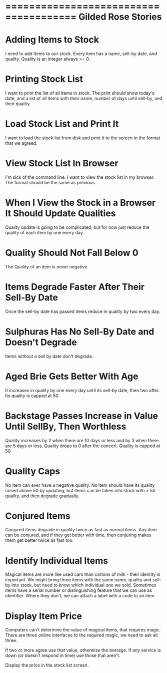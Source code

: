 ======================================
Gilded Rose Stories
======================================

# Adding Items to Stock

I need to add Items to our stock. Every item has a name, sell-by date, and quality.
Quality is an integer always >= 0.

# Printing Stock List

I want to print the list of all items in stock.
The print should show today's date, and a list of all items with their name, number of days until sell-by, and their quality.

# Load Stock List and Print It

I want to load the stock list from disk and print it to the screen in the format that we agreed.

# View Stock List In Browser

I'm sick of the command line. I want to view the stock list in my browser.
The format should be the same as previous.

# When I View the Stock in a Browser It Should Update Qualities

Quality update is going to be complicated, but for now just reduce the quality of each item by one every day.

# Quality Should Not Fall Below 0

The Quality of an item is never negative.

# Items Degrade Faster After Their Sell-By Date

Once the sell-by date has passed items reduce in quality by two every day.

# Sulphuras Has No Sell-By Date and Doesn't Degrade

Items without a sell by date don't degrade.

# Aged Brie Gets Better With Age

It increases in quality by one every day until its sell-by date, then two after.
Its quality is capped at 50.

# Backstage Passes Increase in Value Until SellBy, Then Worthless

Quality increases by 2 when there are 10 days or less and by 3 when there are 5 days or less.
Quality drops to 0 after the concert.
Quality is capped at 50

# Quality Caps

No item can ever have a negative quality.
No item should have its quality raised above 50 by updating,
but items can be taken into stock with > 50 quality, and then degrade gradually.

# Conjured Items

Conjured items degrade in quality twice as fast as normal items.
Any item can be conjured, and if they get better with time, then conjuring makes them get better twice as fast too.

# Identify Individual Items

Magical items are more like used cars than cartons of milk - their identity is important.
We might bring three items with the same name, quality and sell-by into stock, but need to know which individual one we sold.
Sometimes items have a serial number or distinguishing feature that we can use as identifier. Where they don't, we can attach a label with a code to an item.

# Display Item Price

Computers can't determine the value of magical items, that requires magic. There are three online interfaces to the required magic, we need to ask all three.

If two or more agree use that value, otherwise the average. If any service is down (or doesn't respond in time) use those that aren't.

Display the price in the stock list screen.
